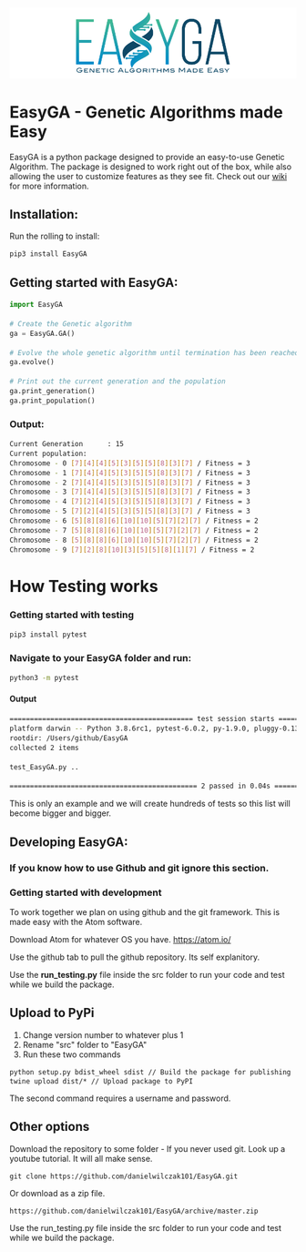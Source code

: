 <img src="https://github.com/danielwilczak101/EasyGA/blob/master/images/easyGA_logo_1.png">

# EasyGA - Genetic Algorithms made Easy

EasyGA is a python package designed to provide an easy-to-use Genetic Algorithm. The package is designed to work right out of the box, while also allowing the user to customize features as they see fit. Check out our [wiki](https://github.com/danielwilczak101/EasyGA/wiki) for more information.

## Installation:

Run the rolling to install:

```Python
pip3 install EasyGA
```

## Getting started with EasyGA:
```Python
import EasyGA

# Create the Genetic algorithm
ga = EasyGA.GA()

# Evolve the whole genetic algorithm until termination has been reached
ga.evolve()

# Print out the current generation and the population
ga.print_generation()
ga.print_population()
```

### Output:
```bash
Current Generation      : 15
Current population:
Chromosome - 0 [7][4][4][5][3][5][5][8][3][7] / Fitness = 3
Chromosome - 1 [7][4][4][5][3][5][5][8][3][7] / Fitness = 3
Chromosome - 2 [7][4][4][5][3][5][5][8][3][7] / Fitness = 3
Chromosome - 3 [7][4][4][5][3][5][5][8][3][7] / Fitness = 3
Chromosome - 4 [7][2][4][5][3][5][5][8][3][7] / Fitness = 3
Chromosome - 5 [7][2][4][5][3][5][5][8][3][7] / Fitness = 3
Chromosome - 6 [5][8][8][6][10][10][5][7][2][7] / Fitness = 2
Chromosome - 7 [5][8][8][6][10][10][5][7][2][7] / Fitness = 2
Chromosome - 8 [5][8][8][6][10][10][5][7][2][7] / Fitness = 2
Chromosome - 9 [7][2][8][10][3][5][5][8][1][7] / Fitness = 2
```



# How Testing works

### Getting started with testing

```bash
pip3 install pytest
```

### Navigate to your EasyGA folder and run:
```bash
python3 -m pytest
```

#### Output
```bash
============================================= test session starts =========================
platform darwin -- Python 3.8.6rc1, pytest-6.0.2, py-1.9.0, pluggy-0.13.1
rootdir: /Users/github/EasyGA
collected 2 items                                                      

test_EasyGA.py ..                                                                    [100%]

============================================== 2 passed in 0.04s ==========================
```




This is only an example and we will create hundreds of tests so this list will become bigger and bigger.


## Developing EasyGA:
### If you know how to use Github and git ignore this section.

### Getting started with development
To work together we plan on using github and the git framework. This is made easy with the Atom software.

Download Atom for whatever OS you have.
https://atom.io/

Use the github tab to pull the github repository. Its self explanitory.

Use the <b>run_testing.py</b> file inside the src folder to run your code and test while we build the package.

## Upload to PyPi

1. Change version number to whatever plus 1
2. Rename "src" folder to "EasyGA"
3. Run these two commands
```
python setup.py bdist_wheel sdist // Build the package for publishing
twine upload dist/* // Upload package to PyPI
```

The second command requires a username and password.

## Other options

Download the repository to some folder - If you never used git. Look up a youtube tutorial. It will all make sense.
```
git clone https://github.com/danielwilczak101/EasyGA.git
```
Or download as a zip file.
```
https://github.com/danielwilczak101/EasyGA/archive/master.zip
```
Use the run_testing.py file inside the src folder to run your code and test while we build the package.
